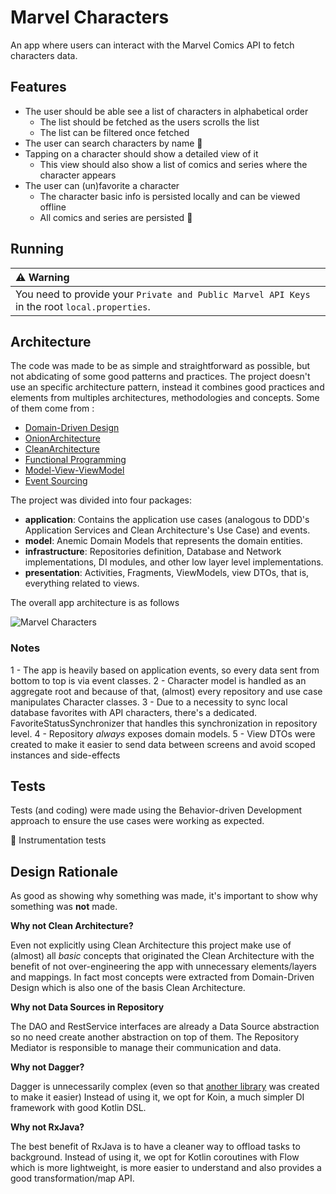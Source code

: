 # Marvel Characters

An app where users can interact with the Marvel Comics API to fetch characters data.

## Features

- The user should be able see a list of characters in alphabetical order  
  - The list should be fetched as the users scrolls the list
  - The list can be filtered once fetched
- The user can search characters by name :construction:   
- Tapping on a character should show a detailed view of it 
  - This view should also show a list of comics and series where the character appears   
- The user can (un)favorite a character
  - The character basic info is persisted locally and can be viewed offline
  - All comics and series are persisted :construction: 
  



## Running

| ⚠️   Warning                                                                                                                 |
| :---------------------------------------------------------------------------|
| You need to provide your `Private and Public Marvel API Keys` in the root `local.properties`. |

## Architecture

The code was made to be as simple and straightforward as possible, but not abdicating of some good patterns and practices.
The project doesn't use an specific architecture pattern, instead it combines good practices and elements from multiples 
architectures, methodologies and concepts. Some of them come from :
- [Domain-Driven Design](https://www.amazon.com.br/Domain-Driven-Design-Tackling-Complexity-Software/dp/0321125215)
- [OnionArchitecture](http://jeffreypalermo.com/blog/the-onion-architecture-part-1/) 
- [CleanArchitecture](https://blog.cleancoder.com/uncle-bob/2012/08/13/the-clean-architecture.html) 
- [Functional Programming](https://en.wikipedia.org/wiki/Functional_programming)
- [Model-View-ViewModel](https://docs.microsoft.com/en-us/archive/msdn-magazine/2009/february/patterns-wpf-apps-with-the-model-view-viewmodel-design-pattern)
- [Event Sourcing](https://martinfowler.com/eaaDev/EventSourcing.html)

The project was divided into four packages:

- **application**: Contains the application use cases (analogous to DDD's Application Services and Clean Architecture's Use Case) and events. 
- **model**: Anemic Domain Models that represents the domain entities.
- **infrastructure**: Repositories definition, Database and Network implementations, DI modules, and other low layer level implementations.
- **presentation**: Activities, Fragments, ViewModels, view DTOs, that is, everything related to views.

The overall app architecture is as follows

![Marvel Characters](https://user-images.githubusercontent.com/4440882/86497318-9fdbad80-bd57-11ea-9504-4648354c9e0c.png)

### Notes

1 - The app is heavily based on application events, so every data sent from bottom to top is via event classes.
2 - Character model is handled as an aggregate root and because of that, (almost) every repository and use case manipulates Character classes.
3 - Due to a necessity to sync local database favorites with API characters, there's a dedicated. 
FavoriteStatusSynchronizer that handles this synchronization in repository level.
4 - Repository *always* exposes domain models.
5 - View DTOs were created to make it easier to send data between screens and avoid scoped 
instances and side-effects  

## Tests
Tests (and coding) were made using the Behavior-driven Development approach to ensure the use cases were working as expected.

:construction: Instrumentation tests 

## Design Rationale

As good as showing why something was made, it's important to show why something was **not** made.

**Why not Clean Architecture?**

Even not explicitly using Clean Architecture this project make use of (almost) all *basic* concepts 
that originated the Clean Architecture with the benefit of not over-engineering the app with 
unnecessary elements/layers and mappings. In fact most concepts were extracted from 
Domain-Driven Design which is also one of the basis Clean Architecture.

**Why not Data Sources in Repository**

The DAO and RestService interfaces are already a Data Source abstraction so no need create 
another abstraction on top of them. The Repository Mediator is responsible to manage their 
communication and data. 

**Why not Dagger?**

Dagger is unnecessarily complex (even so that [another library](https://dagger.dev/hilt/) was created to make it easier) 
Instead of using it, we opt for Koin, a much simpler DI framework with good Kotlin DSL.

**Why not RxJava?**

The best benefit of RxJava is to have a cleaner way to offload tasks to background. 
Instead of using it, we opt for Kotlin coroutines with Flow which is more lightweight, 
is more easier to understand and also provides a good transformation/map API.

